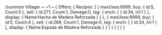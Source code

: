/summon Villager ~ ~1 ~ 
{
	Offers:
	{
		Recipes:
		[
			{
				maxUses:9999,
				buy:
				{
					id:5,
					Count:5
				},
				sell:
				{
					id:271,
					Count:1,
					Damage:0,
					tag:
					{
						ench:
						[
							{
								id:34,
								lvl:1
							}
						],
						display:
						{
							Name:Hacha de Madera Reforzada
						}
					}
				},
				{
					maxUses:9999,
					buy:
					{
						id:5,
						Count:4
					},
					sell:
					{
						id:268,
						Count:1,
						Damage:0,
						tag:
						{
							ench:
							[
								{
									id:34,
									lvl:1
								}
							],
							display:
							{
								Name:Espada de Madera Reforzada
							}
						}
					}
				}
			}
		]
	}
}
